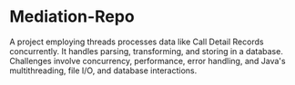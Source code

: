 # Mediation-Repo
 A project employing threads processes data like Call Detail Records concurrently. It handles parsing, transforming, and storing in a database. Challenges involve concurrency, performance, error handling, and Java's multithreading, file I/O, and database interactions.
